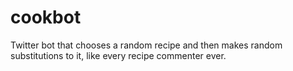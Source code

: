 # cookbot
Twitter bot that chooses a random recipe and then makes random substitutions to it, like every recipe commenter ever.
